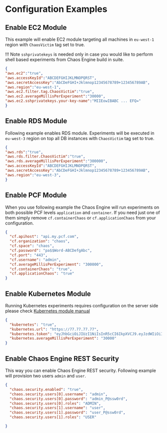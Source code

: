# Configuration Examples

## Enable EC2 Module
This example will enable EC2 module targeting all machines in `eu-west-1` region with `ChaosVictim` tag set to true.

!!! Note 
    `sshprivatekeys` is needed only in case you would like to perform shell based experiments from Chaos Engine build in suite.

```json tab="Vault"
{
"aws.ec2":"true",  
"aws.accessKeyId":"ABCDEFGHIJKLMNOPQRST",
"aws.secretAccessKey":"AbCDeFGHI+Jklmnop12345678789+123456789AB",
"aws.region":"eu-west-1",
"aws.ec2.filter.tag.ChaosVictim":"true",
"aws.ec2.averageMillisPerExperiment":"30000",
"aws.ec2.sshprivatekeys.your-key-name":"MIIEowIBABC ... EFQ="
}
```

## Enable RDS Module

Following example enables RDS module. Experiments will be executed in `eu-west-3` region on top all DB instances with `ChaosVictim` tag set to true.

```json tab="Vault"
{
"aws.rds":"true",
"aws.rds.filter.ChaosVictim":"true",
"aws.rds.averageMillisPerExperiment":"300000",
"aws.accessKeyId":"ABCDEFGHIJKLMNOPQRST",
"aws.secretAccessKey":"AbCDeFGHI+Jklmnop12345678789+123456789AB",
"aws.region":"eu-west-3",
}

```

## Enable PCF Module
When you use following example the Chaos Engine will run experiments on both possible PCF levels `application` and `container`.
If you need just one of them simply remove `cf.containerChaos` or `cf.applicationChaos` from your configuration.

```json tab="Vault"
{
  "cf.apihost": "api.my.pcf.com",
  "cf.organization": "chaos",
  "cf.space": "chaos",
  "cf.password": "pa$$Word-ABCDefgAbc",
  "cf.port": "443",
  "cf.username": "admin",
  "cf.averageMillisPerExperiment": "300000",
  "cf.containerChaos": "true",
  "cf.applicationChaos": "true"
}
```

## Enable Kubernetes Module

Running Kubernetes experiments requires configuration on the server side please check [Kubernetes module manual](../Experiment_Modules/kubernetes_experiments.md)

```json tab="Vault"
{
  "kubernetes": "true",
  "kubernetes.url": "https://77.77.77.77",
  "kubernetes.token": "eyJhbGciOiJIUzI1NiIsInR5cCI6IkpXVCJ9.eyJzdWIiOiIxMjM0NTY3ODkwIiwibmFtZSI6IkpvaG4gRG9lIiwiaWF0IjoxNTE2MjM5MDIyfQ.SflKxwRJSMeKKF2QT4fwpMeJf36POk6yJV_adQssw5c",
  "kubernetes.averageMillisPerExperiment": "30000"
}
```
## Enable Chaos Engine REST Security

This way you can enable Chaos Engine REST security. Following example will provision two users `admin` and `user`.

```json tab="Vault"
{
  "chaos.security.enabled": "true",
  "chaos.security.users[0].username": "admin",
  "chaos.security.users[0].password": "admin_P@ssw0rd",
  "chaos.security.users[0].roles": "ADMIN",
  "chaos.security.users[1].username": "user",
  "chaos.security.users[1].password": "user_P@ssw0rd",
  "chaos.security.users[1].roles": "USER"

}
```
